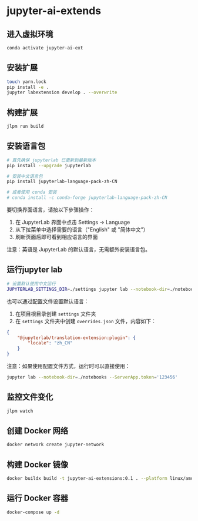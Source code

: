 # jupyter-ai-extends

## 进入虚拟环境

```bash
conda activate jupyter-ai-ext
```

## 安装扩展

```bash
touch yarn.lock
pip install -e .
jupyter labextension develop . --overwrite
```

## 构建扩展

```bash
jlpm run build
```

## 安装语言包

```bash
# 首先确保 jupyterlab 已更新到最新版本
pip install --upgrade jupyterlab

# 安装中文语言包
pip install jupyterlab-language-pack-zh-CN

# 或者使用 conda 安装
# conda install -c conda-forge jupyterlab-language-pack-zh-CN
```

要切换界面语言，请按以下步骤操作：
1. 在 JupyterLab 界面中点击 Settings → Language
2. 从下拉菜单中选择需要的语言（"English" 或 "简体中文"）
3. 刷新页面后即可看到相应语言的界面

注意：英语是 JupyterLab 的默认语言，无需额外安装语言包。

## 运行jupyter lab

```bash
# 设置默认使用中文运行
JUPYTERLAB_SETTINGS_DIR=./settings jupyter lab --notebook-dir=./notebooks
```

也可以通过配置文件设置默认语言：
1. 在项目根目录创建 `settings` 文件夹
2. 在 `settings` 文件夹中创建 `overrides.json` 文件，内容如下：
```json
{
    "@jupyterlab/translation-extension:plugin": {
        "locale": "zh_CN"
    }
}
```

注意：如果使用配置文件方式，运行时可以直接使用：
```bash
jupyter lab --notebook-dir=./notebooks --ServerApp.token='123456'
```

## 监控文件变化

```bash
jlpm watch
```

## 创建 Docker 网络

```bash
docker network create jupyter-network
```

## 构建 Docker 镜像

```bash
docker buildx build -t jupyter-ai-extensions:0.1 . --platform linux/amd64
```

## 运行 Docker 容器

```bash
docker-compose up -d
```